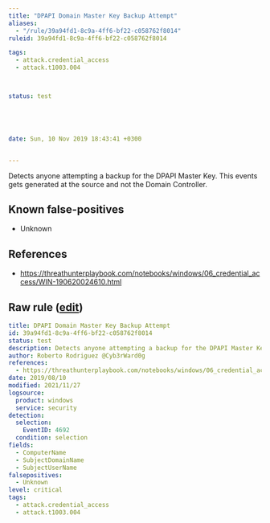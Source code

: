 ```yaml
---
title: "DPAPI Domain Master Key Backup Attempt"
aliases:
  - "/rule/39a94fd1-8c9a-4ff6-bf22-c058762f8014"
ruleid: 39a94fd1-8c9a-4ff6-bf22-c058762f8014

tags:
  - attack.credential_access
  - attack.t1003.004



status: test





date: Sun, 10 Nov 2019 18:43:41 +0300


---
```


Detects anyone attempting a backup for the DPAPI Master Key. This events gets generated at the source and not the Domain Controller.

<!--more-->


## Known false-positives

* Unknown



## References

* https://threathunterplaybook.com/notebooks/windows/06_credential_access/WIN-190620024610.html


## Raw rule ([edit](https://github.com/SigmaHQ/sigma/edit/master/rules/windows/builtin/security/win_dpapi_domain_masterkey_backup_attempt.yml))
```yaml
title: DPAPI Domain Master Key Backup Attempt
id: 39a94fd1-8c9a-4ff6-bf22-c058762f8014
status: test
description: Detects anyone attempting a backup for the DPAPI Master Key. This events gets generated at the source and not the Domain Controller.
author: Roberto Rodriguez @Cyb3rWard0g
references:
  - https://threathunterplaybook.com/notebooks/windows/06_credential_access/WIN-190620024610.html
date: 2019/08/10
modified: 2021/11/27
logsource:
  product: windows
  service: security
detection:
  selection:
    EventID: 4692
  condition: selection
fields:
  - ComputerName
  - SubjectDomainName
  - SubjectUserName
falsepositives:
  - Unknown
level: critical
tags:
  - attack.credential_access
  - attack.t1003.004

```
